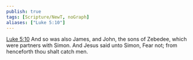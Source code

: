 ```yaml
---
publish: true
tags: [Scripture/NewT, noGraph]
aliases: ["Luke 5:10"]
---
```

[Luke 5:10](https://churchofjesuschrist.org/study/scriptures/nt/luke/5?lang=eng&id=p10#p10) And so was also James, and John, the sons of Zebedee, which were partners with Simon. And Jesus said unto Simon, Fear not; from henceforth thou shalt catch men.
